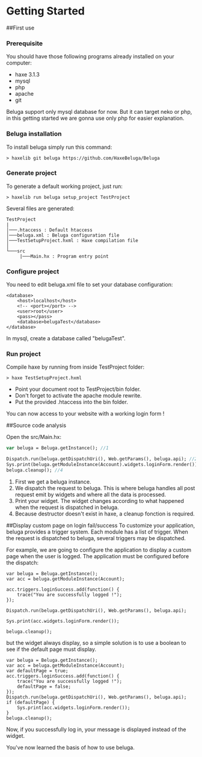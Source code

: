 # Getting Started

##First use

### Prerequisite
You should have those following programs already installed on your computer:
* haxe 3.1.3
* mysql
* php
* apache
* git

Beluga support only mysql database for now. But it can target neko or php, in this getting started we are gonna use only php  for easier explanation.

### Beluga installation

To install beluga simply run this command:
```Shell
> haxelib git beluga https://github.com/HaxeBeluga/Beluga
```

### Generate project
To generate a default working project, just run:
```Shell
> haxelib run beluga setup_project TestProject
```

Several files are generated:
```
TestProject
|
│───.htaccess : Default htaccess
│───beluga.xml : Beluga configuration file
│───TestSetupProject.hxml : Haxe compilation file
│
└───src
     |───Main.hx : Program entry point
```

### Configure project
You need to edit beluga.xml file to set your database configuration:
```
<database>
	<host>localhost</host>
	<!-- <port></port> -->
	<user>root</user>
	<pass></pass>
	<database>belugaTest</database>
</database>
```

In mysql, create a database called "belugaTest".

### Run project
Compile haxe by running from inside TestProject folder:
```Shell
> haxe TestSetupProject.hxml
```

- Point your document root to TestProject/bin folder.
- Don't forget to activate the apache module rewrite.
- Put the provided .htaccess into the bin folder.

You can now access to your website with a working login form !

##Source code analysis

Open the src/Main.hx:

```haxe
var beluga = Beluga.getInstance(); //1

Dispatch.run(beluga.getDispatchUri(), Web.getParams(), beluga.api); //2
Sys.print(beluga.getModuleInstance(Account).widgets.loginForm.render()); //3
beluga.cleanup(); //4
```
1. First we get a beluga instance.
2. We dispatch the request to beluga. This is where beluga handles all post request emit by widgets and where all the data is processed.
3. Print your widget. The widget changes according to what happened when the request is dispatched in beluga.
4. Because destructor doesn't exist in haxe, a cleanup fonction is required.

##Display custom page on login fail/success
To customize your application, beluga provides a trigger system. Each module has a list of trigger. When the request is dispatched to beluga, several triggers may be dispatched.

For example, we are going to configure the application to display a custom page when the user is logged. The application must be configured before the dispatch:
```
var beluga = Beluga.getInstance();
var acc = beluga.getModuleInstance(Account);

acc.triggers.loginSuccess.add(function() {
	trace("You are successfully logged !");
});

Dispatch.run(beluga.getDispatchUri(), Web.getParams(), beluga.api);

Sys.print(acc.widgets.loginForm.render());

beluga.cleanup();
```

but the widget always display, so a simple solution is to use a boolean to see if the default page must display.
```
var beluga = Beluga.getInstance();
var acc = beluga.getModuleInstance(Account);
var defaultPage = true;
acc.triggers.loginSuccess.add(function() {
	trace("You are successfully logged !");
	defaultPage = false;
});
Dispatch.run(beluga.getDispatchUri(), Web.getParams(), beluga.api);
if (defaultPage) {
	Sys.print(acc.widgets.loginForm.render());		
}
beluga.cleanup();
```

Now, if you successfully log in, your message is displayed instead of the widget.

You've now learned the basis of how to use beluga.
